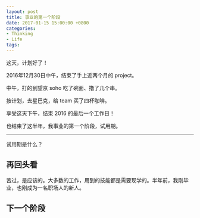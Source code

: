 ```yaml
---
layout: post
title: 事业的第一个阶段
date: 2017-01-15 15:00:00 +0800
categories:
- Thinking
- Life
tags:
---
```


这天，计划好了！

2016年12月30日中午，结束了手上近两个月的 project。

中午，打的到望京 soho 吃了碗面、撸了几个串。

按计划，去星巴克，给 team 买了四杯咖啡。

享受这天下午，结束 2016 的最后一个工作日！

也结束了这半年，我事业的第一个阶段，试用期。

----


试用期是什么？

## 再回头看

苦过，是应该的。大多数的工作，用到的技能都是需要现学的。半年前，我刚毕业，也刚成为一名职场人的新人。


## 下一个阶段





